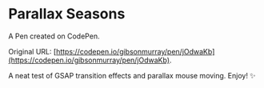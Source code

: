 # Parallax Seasons

A Pen created on CodePen.

Original URL: [https://codepen.io/gibsonmurray/pen/jOdwaKb](https://codepen.io/gibsonmurray/pen/jOdwaKb).

A neat test of GSAP transition effects and parallax mouse moving.
Enjoy! ✨